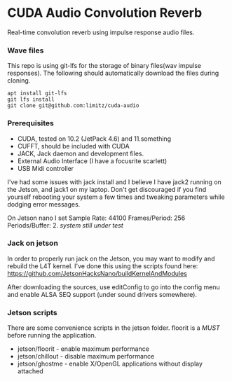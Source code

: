 # CUDA Audio Convolution Reverb
Real-time convolution reverb using impulse response audio files. 

### Wave files
This repo is using git-lfs for the storage of binary files(wav impulse responses). The following should automatically download the files during cloning.

```
apt install git-lfs
git lfs install
git clone git@github.com:limitz/cuda-audio
```

### Prerequisites
* CUDA, tested on 10.2 (JetPack 4.6) and 11.something
* CUFFT, should be included with CUDA
* JACK, Jack daemon and development files.
* External Audio Interface (I have a focusrite scarlett)
* USB Midi controller

I've had some issues with jack install and I believe I have jack2 running on the Jetson, and jack1 on my laptop. Don't get discouraged if you find yourself rebooting your system a few times and tweaking parameters while dodging error messages. 

On Jetson nano I set Sample Rate: 44100 Frames/Period: 256 Periods/Buffer: 2. _system still under test_


### Jack on jetson
In order to properly run jack on the Jetson, you may want to modify and rebuild the L4T kernel. I've done this using the scripts found here: https://github.com/JetsonHacksNano/buildKernelAndModules

After downloading the sources, use editConfig to go into the config menu and enable ALSA SEQ support (under sound drivers somewhere).

### Jetson scripts
There are some convenience scripts in the jetson folder.
floorit is a *MUST* before running the application.

* jetson/floorit - enable maximum performance
* jetson/chillout - disable maximum performance
* jetson/ghostme - enable X/OpenGL applications without display attached

